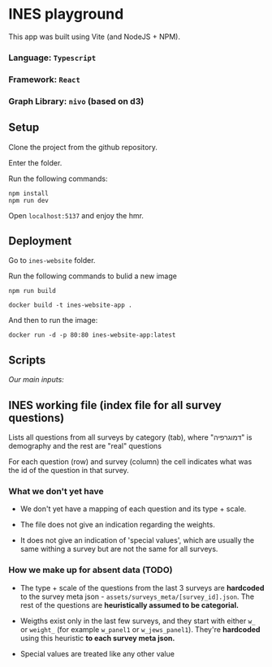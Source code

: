 # INES playground

This app was built using Vite (and NodeJS + NPM).

### Language: `Typescript`
### Framework: `React`
### Graph Library: `nivo` (based on d3)

## Setup

Clone the project from the github repository.

Enter the folder.

Run the following commands:
```
npm install
npm run dev
```
Open `localhost:5137` and enjoy the hmr.

## Deployment

Go to `ines-website` folder.

Run the following commands to bulid a new image

`npm run build`

`docker build -t ines-website-app .`

And then to run the image:

`docker run -d -p 80:80 ines-website-app:latest`

## Scripts

*Our main inputs:*

## INES working file (index file for all survey questions)
Lists all questions from all surveys by category (tab), where "דמוגרפיה" is demography and the rest are "real" questions

For each question (row) and survey (column) the cell indicates what was the id of the question in that survey.

### What we don't yet have
- We don't yet have a mapping of each question and its type + scale.

- The file does not give an indication regarding the weights.

- It does not give an indication of 'special values', which are usually the same withing a survey but are not the same for all surveys.

### How we make up for absent data (TODO)

- The type + scale of the questions from the last 3 surveys are **hardcoded** to the survey meta json - `assets/surveys_meta/[survey_id].json`. The rest of the questions are **heuristically assumed to be categorial.**

- Weigths exist only in the last few surveys, and they start with either `w_` or `weight_` (for example `w_panel1` or `w_jews_panel1`). They're **hardcoded** using this heuristic **to each survey meta json.**

- Special values are treated like any other value